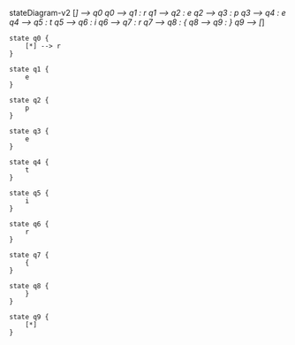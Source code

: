 stateDiagram-v2
    [*] --> q0
    q0 --> q1 : r
    q1 --> q2 : e
    q2 --> q3 : p
    q3 --> q4 : e
    q4 --> q5 : t
    q5 --> q6 : i
    q6 --> q7 : r
    q7 --> q8 : {
    q8 --> q9 : }
    q9 --> [*]
    
    state q0 {
        [*] --> r
    }
    
    state q1 {
        e
    }
    
    state q2 {
        p
    }
    
    state q3 {
        e
    }
    
    state q4 {
        t
    }
    
    state q5 {
        i
    }
    
    state q6 {
        r
    }
    
    state q7 {
        {
    }
    
    state q8 {
        }
    }
    
    state q9 {
        [*]
    }
